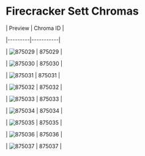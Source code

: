 # Firecracker Sett Chromas


| Preview | Chroma ID |

|---------|-----------|

| ![875029](https://raw.communitydragon.org/latest/plugins/rcp-be-lol-game-data/global/default/v1/champion-chroma-images/875/875029.png) | 875029 |

| ![875030](https://raw.communitydragon.org/latest/plugins/rcp-be-lol-game-data/global/default/v1/champion-chroma-images/875/875030.png) | 875030 |

| ![875031](https://raw.communitydragon.org/latest/plugins/rcp-be-lol-game-data/global/default/v1/champion-chroma-images/875/875031.png) | 875031 |

| ![875032](https://raw.communitydragon.org/latest/plugins/rcp-be-lol-game-data/global/default/v1/champion-chroma-images/875/875032.png) | 875032 |

| ![875033](https://raw.communitydragon.org/latest/plugins/rcp-be-lol-game-data/global/default/v1/champion-chroma-images/875/875033.png) | 875033 |

| ![875034](https://raw.communitydragon.org/latest/plugins/rcp-be-lol-game-data/global/default/v1/champion-chroma-images/875/875034.png) | 875034 |

| ![875035](https://raw.communitydragon.org/latest/plugins/rcp-be-lol-game-data/global/default/v1/champion-chroma-images/875/875035.png) | 875035 |

| ![875036](https://raw.communitydragon.org/latest/plugins/rcp-be-lol-game-data/global/default/v1/champion-chroma-images/875/875036.png) | 875036 |

| ![875037](https://raw.communitydragon.org/latest/plugins/rcp-be-lol-game-data/global/default/v1/champion-chroma-images/875/875037.png) | 875037 |